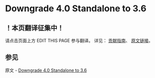# Downgrade 4.0 Standalone to 3.6

## ！本页翻译征集中！

请点击页面上方 EDIT THIS PAGE 参与翻译。
详见：
[贡献指南]( https://github.com/JinMuInfo/MongoDB-Manual-zh/blob/master/CONTRIBUTING.md )、
[原文链接](  https://docs.mongodb.com/manual/release-notes/4.0-downgrade-standalone/  )。

## 参见

原文 - [Downgrade 4.0 Standalone to 3.6]( https://docs.mongodb.com/manual/release-notes/4.0-downgrade-standalone/ )

